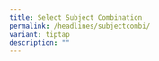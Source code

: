 ```yaml
---
title: Select Subject Combination
permalink: /headlines/subjectcombi/
variant: tiptap
description: ""
---
```

